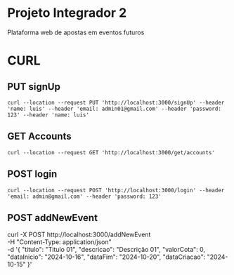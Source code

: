 # Projeto Integrador 2
Plataforma web de apostas em eventos futuros


# CURL

## PUT signUp
```
curl --location --request PUT 'http://localhost:3000/signUp' --header 'name: luis' --header 'email: admin01@gmail.com' --header 'password: 123' --header 'name: luis'
```

## GET Accounts
```
curl --location --request GET 'http://localhost:3000/get/accounts'
```

## POST login
```
curl --location --request POST 'http://localhost:3000/login' --header 'email: admin@gmail.com' --header 'password: 123'
```

## POST addNewEvent

curl -X POST http://localhost:3000/addNewEvent \
-H "Content-Type: application/json" \
-d '{
    "titulo": "Titulo 01",
    "descricao": "Descrição 01",
    "valorCota": 0,
    "dataInicio": "2024-10-16",
    "dataFim": "2024-10-20",
    "dataCriacao": "2024-10-15"
}'
